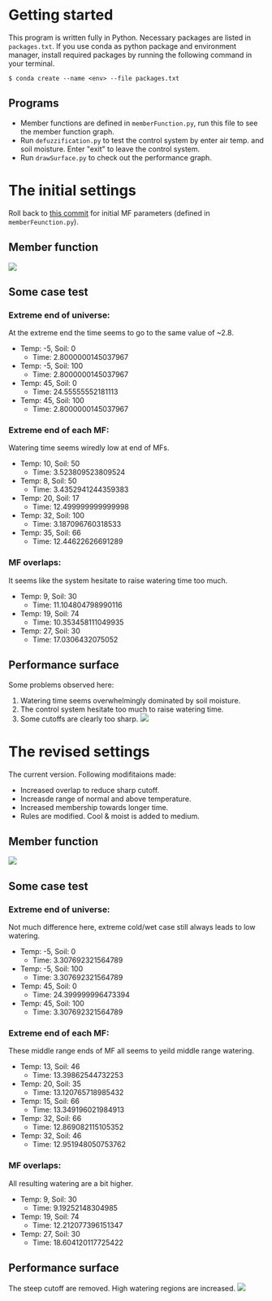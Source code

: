 # Getting started
This program is written fully in Python. Necessary packages are listed in `packages.txt`. If you use conda as python package and environment manager, install required packages by running the following command in your terminal.
```
$ conda create --name <env> --file packages.txt
```

## Programs
- Member functions are defined in `memberFunction.py`, run this file to see the member function graph.
- Run `defuzzification.py` to test the control system by enter air temp. and soil moisture. Enter "exit" to leave the control system.
- Run `drawSurface.py` to check out the performance graph. 

# The initial settings
Roll back to [this commit](https://github.com/bencer3283/FuzzyIntro/tree/f8c130db03f7717e3be07e111ea787a6a3fa1187) for initial MF parameters (defined in `memberFeunction.py`). 
## Member function
![](graphs/iniMF.png)

## Some case test
### Extreme end of universe:
At the extreme end the time seems to go to the same value of ~2.8.
- Temp: -5, Soil: 0
    - Time: 2.8000000145037967
- Temp: -5, Soil: 100
    - Time: 2.8000000145037967
- Temp: 45, Soil: 0
    - Time: 24.55555552181113
- Temp: 45, Soil: 100
    - Time: 2.8000000145037967
### Extreme end of each MF:
Watering time seems wiredly low at end of MFs.
- Temp: 10, Soil: 50
    - Time: 3.523809523809524
- Temp: 8, Soil: 50
    - Time: 3.4352941244359383
- Temp: 20, Soil: 17
    - Time: 12.499999999999998
- Temp: 32, Soil: 100
    - Time: 3.187096760318533
- Temp: 35, Soil: 66
    - Time: 12.44622626691289

### MF overlaps: 
It seems like the system hesitate to raise watering time too much.
- Temp: 9, Soil: 30
    - Time: 11.104804798990116
- Temp: 19, Soil: 74
    - Time: 10.353458111049935
- Temp: 27, Soil: 30
    - Time: 17.0306432075052

## Performance surface
Some problems observed here:
1. Watering time seems overwhelmingly dominated by soil moisture.
1. The control system hesitate too much to raise watering time.
2. Some cutoffs are clearly too sharp. 
![](graphs/initPS.png)

# The revised settings
The current version. Following modifitaions made:
- Increased overlap to reduce sharp cutoff.
- Increasde range of normal and above temperature.
- Increased membership towards longer time.
- Rules are modified. Cool & moist is added to medium.
## Member function
![](graphs/newMF.png)

## Some case test
### Extreme end of universe:
Not much difference here, extreme cold/wet case still always leads to low watering.
- Temp: -5, Soil: 0
    - Time: 3.307692321564789
- Temp: -5, Soil: 100
    - Time: 3.307692321564789
- Temp: 45, Soil: 0
    - Time: 24.399999996473394
- Temp: 45, Soil: 100
    - Time: 3.307692321564789

### Extreme end of each MF:
These middle range ends of MF all seems to yeild middle range watering.
- Temp: 13, Soil: 46
    - Time: 13.39862544732253
- Temp: 20, Soil: 35
    - Time: 13.120765718985432
- Temp: 15, Soil: 66
    - Time: 13.349196021984913
- Temp: 32, Soil: 66
    - Time: 12.869082115105352
- Temp: 32, Soil: 46
    - Time: 12.951948050753762

### MF overlaps:
All resulting watering are a bit higher.
- Temp: 9, Soil: 30
    - Time: 9.19252148304985
- Temp: 19, Soil: 74
    - Time: 12.212077396151347
- Temp: 27, Soil: 30
    - Time: 18.604120117725422

## Performance surface
The steep cutoff are removed. High watering regions are increased.
![](graphs/newPS.png)
